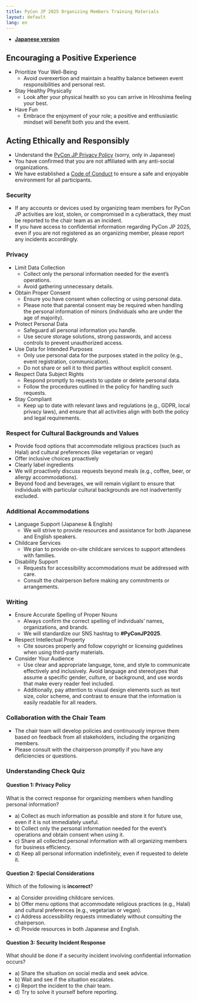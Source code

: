 ```yaml
---
title: PyCon JP 2025 Organizing Members Training Materials
layout: default
lang: en
---
```


- [**Japanese version**](https://pyconjp-2025-chair.nishimotz.com/2025/02/25/kickoff-ja.html)

## Encouraging a Positive Experience

- Prioritize Your Well-Being  
  - Avoid overexertion and maintain a healthy balance between event responsibilities and personal rest.  
- Stay Healthy Physically
  - Look after your physical health so you can arrive in Hiroshima feeling your best.  
- Have Fun
  - Embrace the enjoyment of your role; a positive and enthusiastic mindset will benefit both you and the event.

## Acting Ethically and Responsibly

- Understand the [PyCon JP Privacy Policy](https://www.pycon.jp/policies/privacy-policy.html) (sorry, only in Japanese)  
- You have confirmed that you are not affiliated with any anti-social organizations.  
- We have established a [Code of Conduct](https://www.pycon.jp/policies/code-of-conduct.html) to ensure a safe and enjoyable environment for all participants.

### Security

- If any accounts or devices used by organizing team members for PyCon JP activities are lost, stolen, or compromised in a cyberattack, they must be reported to the chair team as an incident.
- If you have access to confidential information regarding PyCon JP 2025, even if you are not registered as an organizing member, please report any incidents accordingly.

### Privacy

- Limit Data Collection  
  - Collect only the personal information needed for the event’s operations.
  - Avoid gathering unnecessary details.  
- Obtain Proper Consent  
  - Ensure you have consent when collecting or using personal data.  
  - Please note that parental consent may be required when handling the personal information of minors (individuals who are under the age of majority).
- Protect Personal Data  
  - Safeguard all personal information you handle.
  - Use secure storage solutions, strong passwords, and access controls to prevent unauthorized access.  
- Use Data for Intended Purposes  
  - Only use personal data for the purposes stated in the policy (e.g., event registration, communication).
  - Do not share or sell it to third parties without explicit consent.  
- Respect Data Subject Rights  
  - Respond promptly to requests to update or delete personal data.
  - Follow the procedures outlined in the policy for handling such requests.  
- Stay Compliant  
  - Keep up to date with relevant laws and regulations (e.g., GDPR, local privacy laws), and ensure that all activities align with both the policy and legal requirements.

### Respect for Cultural Backgrounds and Values

- Provide food options that accommodate religious practices (such as Halal) and cultural preferences (like vegetarian or vegan)  
- Offer inclusive choices proactively  
- Clearly label ingredients  
- We will proactively discuss requests beyond meals (e.g., coffee, beer, or allergy accommodations).  
- Beyond food and beverages, we will remain vigilant to ensure that individuals with particular cultural backgrounds are not inadvertently excluded.

### Additional Accommodations

- Language Support (Japanese & English)  
  - We will strive to provide resources and assistance for both Japanese and English speakers.  
- Childcare Services  
  - We plan to provide on-site childcare services to support attendees with families.  
- Disability Support  
  - Requests for accessibility accommodations must be addressed with care.  
  - Consult the chairperson before making any commitments or arrangements.

### Writing

- Ensure Accurate Spelling of Proper Nouns  
  - Always confirm the correct spelling of individuals’ names, organizations, and brands.  
  - We will standardize our SNS hashtag to **#PyConJP2025**.
- Respect Intellectual Property  
  - Cite sources properly and follow copyright or licensing guidelines when using third-party materials.  
- Consider Your Audience  
  - Use clear and appropriate language, tone, and style to communicate effectively and inclusively. Avoid language and stereotypes that assume a specific gender, culture, or background, and use words that make every reader feel included.  
  - Additionally, pay attention to visual design elements such as text size, color scheme, and contrast to ensure that the information is easily readable for all readers.

### Collaboration with the Chair Team

- The chair team will develop policies and continuously improve them based on feedback from all stakeholders, including the organizing members.
- Please consult with the chairperson promptly if you have any deficiencies or questions.

### Understanding Check Quiz

#### Question 1: Privacy Policy

What is the correct response for organizing members when handling personal information?

- a) Collect as much information as possible and store it for future use, even if it is not immediately useful.
- b) Collect only the personal information needed for the event’s operations and obtain consent when using it.
- c) Share all collected personal information with all organizing members for business efficiency.
- d) Keep all personal information indefinitely, even if requested to delete it.

#### Question 2: Special Considerations

Which of the following is **incorrect**?

- a) Consider providing childcare services.
- b) Offer menu options that accommodate religious practices (e.g., Halal) and cultural preferences (e.g., vegetarian or vegan).
- c) Address accessibility requests immediately without consulting the chairperson.
- d) Provide resources in both Japanese and English.

#### Question 3: Security Incident Response

What should be done if a security incident involving confidential information occurs?

- a) Share the situation on social media and seek advice.
- b) Wait and see if the situation escalates.
- c) Report the incident to the chair team.
- d) Try to solve it yourself before reporting.

